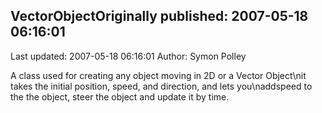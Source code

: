 ## VectorObjectOriginally published: 2007-05-18 06:16:01 
Last updated: 2007-05-18 06:16:01 
Author: Symon Polley 
 
A class used for creating any object moving in 2D or a Vector Object\nit takes the initial position, speed, and direction, and lets you\naddspeed to the the object, steer the object and update it by time.